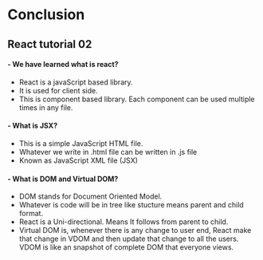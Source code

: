 # Conclusion

## React tutorial 02

#### - We have learned what is react?
  - React is a javaScript based library.
  - It is used for client side.
  - This is component based library. Each component can be used multiple times in any file.
  
#### - What is JSX?
  - This is a simple JavaScript HTML file.
  - Whatever we write in .html file can be written in .js file
  - Known as JavaScript XML file (JSX)
  
#### - What is DOM and Virtual DOM?
  - DOM stands for Document Oriented Model.
  - Whatever is code will be in tree like stucture means parent and child format.
  - React is a Uni-directional. Means It follows from parent to child.
  - Virtual DOM is, whenever there is any change to user end, React make that change in VDOM and then update that change to all the users. VDOM is like an snapshot of complete DOM that everyone views.
